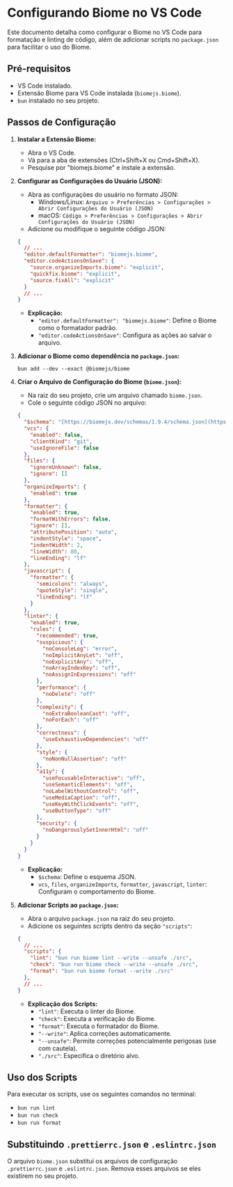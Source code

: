 # Configurando Biome no VS Code

Este documento detalha como configurar o Biome no VS Code para formatação e linting de código, além de adicionar scripts no `package.json` para facilitar o uso do Biome.

## Pré-requisitos

- VS Code instalado.
- Extensão Biome para VS Code instalada (`biomejs.biome`).
- `bun` instalado no seu projeto.

## Passos de Configuração

1.  **Instalar a Extensão Biome:**
    - Abra o VS Code.
    - Vá para a aba de extensões (Ctrl+Shift+X ou Cmd+Shift+X).
    - Pesquise por "biomejs.biome" e instale a extensão.

2.  **Configurar as Configurações do Usuário (JSON):**
    - Abra as configurações do usuário no formato JSON:
        - Windows/Linux: `Arquivo > Preferências > Configurações > Abrir Configurações do Usuário (JSON)`
        - macOS: `Código > Preferências > Configurações > Abrir Configurações do Usuário (JSON)`
    - Adicione ou modifique o seguinte código JSON:

    ```json
    {
      // ...
      "editor.defaultFormatter": "biomejs.biome",
      "editor.codeActionsOnSave": {
        "source.organizeImports.biome": "explicit",
        "quickfix.biome": "explicit",
        "source.fixAll": "explicit"
      }
      // ...
    }
    ```

    - **Explicação:**
        - `"editor.defaultFormatter": "biomejs.biome"`: Define o Biome como o formatador padrão.
        - `"editor.codeActionsOnSave"`: Configura as ações ao salvar o arquivo.

3.  **Adicionar o Biome como dependência no `package.json`:**

    ```bun add --dev --exact @biomejs/biome```

4.  **Criar o Arquivo de Configuração do Biome (`biome.json`):**
    - Na raiz do seu projeto, crie um arquivo chamado `biome.json`.
    - Cole o seguinte código JSON no arquivo:

    ```json
    {
      "$schema": "[https://biomejs.dev/schemas/1.9.4/schema.json](https://biomejs.dev/schemas/1.9.4/schema.json)",
      "vcs": {
        "enabled": false,
        "clientKind": "git",
        "useIgnoreFile": false
      },
      "files": {
        "ignoreUnknown": false,
        "ignore": []
      },
      "organizeImports": {
        "enabled": true
      },
      "formatter": {
        "enabled": true,
        "formatWithErrors": false,
        "ignore": [],
        "attributePosition": "auto",
        "indentStyle": "space",
        "indentWidth": 2,
        "lineWidth": 80,
        "lineEnding": "lf"
      },
      "javascript": {
        "formatter": {
          "semicolons": "always",
          "quoteStyle": "single",
          "lineEnding": "lf"
        }
      },
      "linter": {
        "enabled": true,
        "rules": {
          "recommended": true,
          "suspicious": {
            "noConsoleLog": "error",
            "noImplicitAnyLet": "off",
            "noExplicitAny": "off",
            "noArrayIndexKey": "off",
            "noAssignInExpressions": "off"
          },
          "performance": {
            "noDelete": "off"
          },
          "complexity": {
            "noExtraBooleanCast": "off",
            "noForEach": "off"
          },
          "correctness": {
            "useExhaustiveDependencies": "off"
          },
          "style": {
            "noNonNullAssertion": "off"
          },
          "a11y": {
            "useFocusableInteractive": "off",
            "useSemanticElements": "off",
            "noLabelWithoutControl": "off",
            "useMediaCaption": "off",
            "useKeyWithClickEvents": "off",
            "useButtonType": "off"
          },
          "security": {
            "noDangerouslySetInnerHtml": "off"
          }
        }
      }
    }
    ```

    - **Explicação:**
        - `$schema`: Define o esquema JSON.
        - `vcs`, `files`, `organizeImports`, `formatter`, `javascript`, `linter`: Configuram o comportamento do Biome.

4.  **Adicionar Scripts ao `package.json`:**
    - Abra o arquivo `package.json` na raiz do seu projeto.
    - Adicione os seguintes scripts dentro da seção `"scripts"`:

    ```json
    {
      // ...
      "scripts": {
        "lint": "bun run biome lint --write --unsafe ./src",
        "check": "bun run biome check --write --unsafe ./src",
        "format": "bun run biome format --write ./src"
      },
      // ...
    }
    ```

    - **Explicação dos Scripts:**
        - `"lint"`: Executa o linter do Biome.
        - `"check"`: Executa a verificação do Biome.
        - `"format"`: Executa o formatador do Biome.
        - `"--write"`: Aplica correções automaticamente.
        - `"--unsafe"`: Permite correções potencialmente perigosas (use com cautela).
        - `"./src"`: Especifica o diretório alvo.

## Uso dos Scripts

Para executar os scripts, use os seguintes comandos no terminal:

- `bun run lint`
- `bun run check`
- `bun run format`

## Substituindo `.prettierrc.json` e `.eslintrc.json`

O arquivo `biome.json` substitui os arquivos de configuração `.prettierrc.json` e `.eslintrc.json`. Remova esses arquivos se eles existirem no seu projeto.
